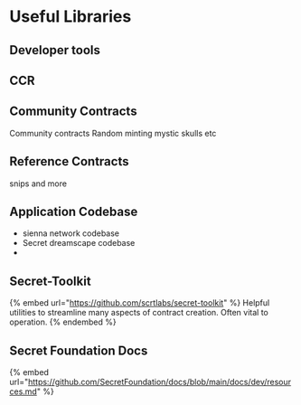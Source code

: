 # Useful Libraries

## Developer tools



## CCR



## Community Contracts

Community contracts Random minting mystic skulls etc ​

## Reference Contracts

snips and more



## Application Codebase

* sienna network codebase
* Secret dreamscape codebase
*



## Secret-Toolkit

{% embed url="https://github.com/scrtlabs/secret-toolkit" %}
Helpful utilities to streamline many aspects of contract creation. Often vital to operation.
{% endembed %}

## Secret Foundation Docs

{% embed url="https://github.com/SecretFoundation/docs/blob/main/docs/dev/resources.md" %}
